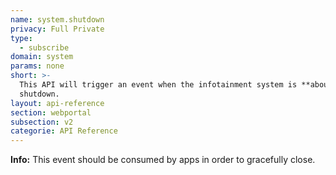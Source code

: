 ```yaml
---
name: system.shutdown
privacy: Full Private
type:
  - subscribe
domain: system
params: none
short: >-
  This API will trigger an event when the infotainment system is **about** to
  shutdown.
layout: api-reference
section: webportal
subsection: v2
categorie: API Reference
---
```


**Info:** This event should be consumed by apps in order to gracefully close.
